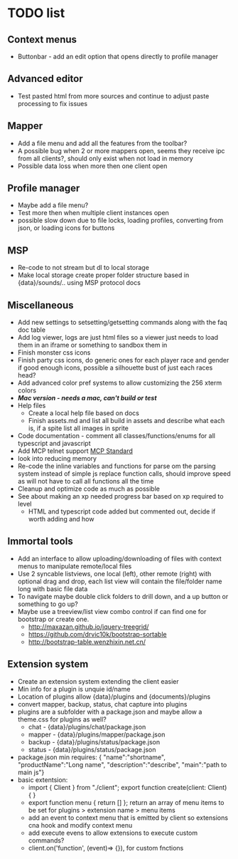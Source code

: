 # TODO list
## Context menus 
- Buttonbar - add an edit option that opens directly to profile manager
## Advanced editor
- Test pasted html from more sources and continue to adjust paste processing to fix issues
## Mapper 
- Add a file menu and add all the features from the toolbar?
- A possible bug when 2 or more mappers open, seems they receive ipc from all clients?, should only exist when not load in memory
- Possible data loss when more then one client open
## Profile manager
- Maybe add a file menu?
- Test more then when multiple client instances open
- possible slow down due to file locks, loading profiles, converting from json, or loading icons for buttons
## MSP
- Re-code to not stream but dl to local storage
- Make local storage create proper folder structure based in {data}/sounds/.. using MSP protocol docs
## Miscellaneous
- Add new settings to setsetting/getsetting commands along with the faq doc table
- Add log viewer, logs are just html files so a viewer just needs to load them in an iframe or something to sandbox them in
- Finish monster css icons
- Finish party css icons, do generic ones for each player race and gender if good enough icons, possible a silhouette bust of just each races head?
- Add advanced color pref systems to allow customizing the 256 xterm colors
- ***Mac version - needs a mac, can't build or test***
- Help files
  - Create a local help file based on docs
  - Finish assets.md and list all build in assets and describe what each is, if a spite list all images in sprite
- Code documentation - comment all classes/functions/enums for all typescript and javascript
- Add MCP telnet support [MCP Standard](http://www.moo.mud.org/mcp/)
- look into reducing memory
- Re-code the inline variables and functions for parse om the parsing system instead of simple js replace function calls, should improve speed as will not have to call all functions all the time
- Cleanup and optimize code as much as possible
- See about making an xp needed progress bar based on xp required to level
  - HTML and typescript code added but commented out, decide if worth adding and how
## Immortal tools
- Add an interface to allow uploading/downloading of files with context menus to manipulate remote/local files
- Use 2 syncable listviews, one local (left), other remote (right) with optional drag and drop, each list view will contain the file/folder name long with basic file data
- To navigate maybe double click folders to drill down, and a up button or something to go up?
- Maybe use a treeview/list view combo control if can find one for bootstrap or create one.
  - http://maxazan.github.io/jquery-treegrid/ 
  - https://github.com/drvic10k/bootstrap-sortable
  - http://bootstrap-table.wenzhixin.net.cn/ 
## Extension system
- Create an extension system extending the client easier
- Min info for a plugin is unquie id/name
- Location of plugins allow {data}/plugins and {documents}/plugins
- convert mapper, backup, status, chat capture into plugins
- plugins are a subfolder with a package.json and maybe allow a theme.css for plugins as well?
  - chat - {data}/plugins/chat/package.json
  - mapper - {data}/plugins/mapper/package.json
  - backup - {data}/plugins/status/package.json
  - status - {data}/plugins/status/package.json
- package.json min requires: { "name":"shortname", "productName":"Long name", "description":"describe", "main":"path to main js"}
- basic extentsion: 
  - import { Client } from "./client"; export function create(client: Client) { }
  - export function menu { return [] }; return an array of menu items to be set for plugins > extension name > menu items
  - add an event to context menu that is emitted by client so extensions cna hook and modify context menu
  - add execute evens to allow extensions to execute custom commands?
  - client.on('function', (event)=> {}), for custom fnctions